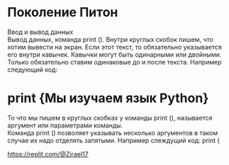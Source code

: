 # Поколение Питон
Ввод и вывод данных <br>
Вывод данных, команда print ().
Внутри круглых скобок пишем, что хотим вывести на экран. 
Если этот текст, то обязательно указывается его внутри кавычек.
Кавычки могут быть одинарными или двойными.
Только обязательно ставим одинаковые до и после текста.
Например следующий код:
# print {Мы изучаем язык Python}

То что мы пишем в круглых скобках у команды print (), называется аргумент или параметрами команды. <br>
Команда print () позволяет указывать несколько аргументов в таком случае их надо отделять запятыми.
Например слеждущий код:
print ( 

https://replit.com/@Zirael17
